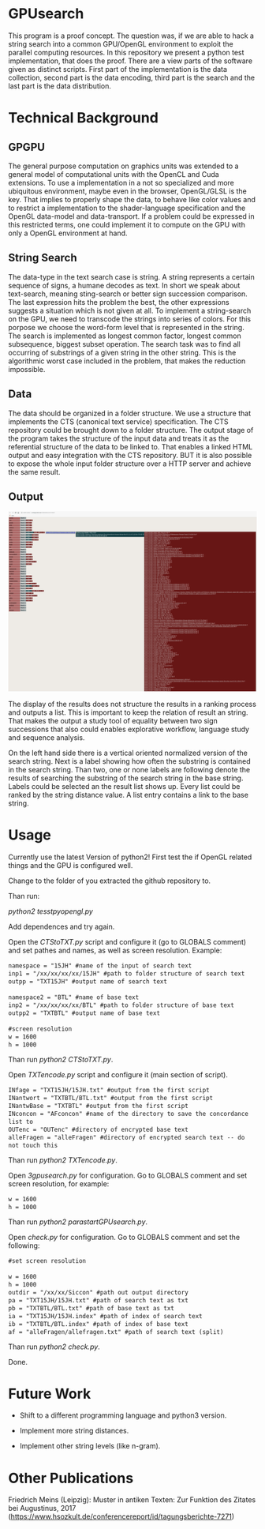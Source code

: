 
# GPUsearch

This program is a proof concept. The question was, if we are able to hack a string search into a common GPU/OpenGL environment to exploit the parallel computing resources. In this repository we present a python test implementation, that does the proof. There are a view parts of the software given as distinct scripts. First part of the implementation is the data collection, second part is the data encoding, third part is the search and the last part is the data distribution. 


# Technical Background

## GPGPU

The general purpose computation on graphics units was extended to a general model of computational units with the OpenCL and Cuda extensions. To use a implementation in a not so specialized and more ubiquitous environment, maybe even in the browser, OpenGL/GLSL is the key. That implies to properly shape the data, to behave like color values and to restrict a implementation to the shader-language specification and the OpenGL data-model and data-transport. If a problem could be expressed in this restricted terms, one could implement it to compute on the GPU with only a OpenGL environment at hand.

## String Search

The data-type in the text search case is string. A string represents a certain sequence of signs, a humane decodes as text. In short we speak about text-search, meaning sting-search or better sign succession comparison. The last expression hits the problem the best, the other expressions suggests a situation which is not given at all. To implement a string-search on the GPU, we need to transcode the strings into series of colors. For this porpose we choose the word-form level that is represented in the string. The search is implemented as longest common factor, longest common subsequence, biggest subset operation. The search task was to find all occurring of substrings of a given string in the other string. This is the algorithmic worst case included in the problem, that makes the reduction impossible.

## Data

The data should be organized in a folder structure. We use a structure that implements the CTS (canonical text service) specification. The CTS repository could be brought down to a folder structure. The output stage of the program takes the structure of the input data and treats it as the referential structure of the data to be linked to. That enables a linked HTML output and easy integration with the CTS repository. BUT it is also possible to expose the whole input folder structure over a HTTP server and achieve the same result.

## Output


![ScreenShot](gpusearchOUTPUT.png)

The display of the results does not structure the results in a ranking process and outputs a list. This is important to keep the relation of result an string. That makes the output a study tool of equality between two sign successions that also could enables explorative workflow, language study and sequence analysis.

On the left hand side there is a vertical oriented normalized version of the search string. Next is a label showing how often the substring is contained in the search string. Than two, one or none labels are following denote the results of searching the substring of the search string in the base string. Labels could be selected an the result list shows up. Every list could be ranked by the string distance value. A list entry contains a link to the base string.

# Usage

Currently use the latest Version of python2! First test the if OpenGL related things and the GPU is configured well.

Change to the folder of you extracted the github repository to.

Than run: 

*python2 tesstpyopengl.py*

Add dependences and try again.

Open the *CTStoTXT.py* script and configure it (go to GLOBALS comment) and set pathes and names, as well as screen resolution. Example:

```# files / pathes
namespace = "15JH" #name of the input of search text
inp1 = "/xx/xx/xx/xx/15JH" #path to folder structure of search text
outpp = "TXT15JH" #output name of search text
   
namespace2 = "BTL" #name of base text
inp2 = "/xx/xx/xx/xx/BTL" #path to folder structure of base text
outpp2 = "TXTBTL" #output name of base text

#screen resolution
w = 1600
h = 1000
```

Than run *python2 CTStoTXT.py*.

Open *TXTencode.py* script and configure it (main section of script).

```
INfage = "TXT15JH/15JH.txt" #output from the first script
INantwort = "TXTBTL/BTL.txt" #output from the first script
INantwBase = "TXTBTL" #output from the first script
INconcon = "AFconcon" #name of the directory to save the concordance list to
OUTenc = "OUTenc" #directory of encrypted base text
alleFragen = "alleFragen" #directory of encrypted search text -- do not touch this
```

Than run *python2 TXTencode.py*.

Open *3gpusearch.py* for configuration. Go to GLOBALS comment and set screen resolution, for example:

```
w = 1600
h = 1000
```

Than run *python2 parastartGPUsearch.py*.

Open *check.py* for configuration. Go to GLOBALS comment and set the following:

```
#set screen resolution

w = 1600
h = 1000
outdir = "/xx/xx/Siccon" #path out output directory
pa = "TXT15JH/15JH.txt" #path of search text as txt
pb = "TXTBTL/BTL.txt" #path of base text as txt
ia = "TXT15JH/15JH.index" #path of index of search text
ib = "TXTBTL/BTL.index" #path of index of base text
af = "alleFragen/allefragen.txt" #path of search text (split)
```

Than run *python2 check.py*.

Done.


# Future Work

- Shift to a different programming language and python3 version.

- Implement more string distances.

- Implement other string levels (like n-gram).


# Other Publications

Friedrich Meins (Leipzig): Muster in antiken Texten: Zur Funktion des Zitates bei Augustinus, 2017 (https://www.hsozkult.de/conferencereport/id/tagungsberichte-7271) 
